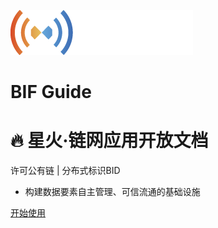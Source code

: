 <!-- _coverpage.md -->

![logo](logo.png)

# 

# BIF Guide

# 

# **:fire: 星火·链网应用开放文档**

 许可公有链  | 分布式标识BID

- 构建数据要素自主管理、可信流通的基础设施

[开始使用 <i class="iconfont icon-down"></i>](/README.md)

